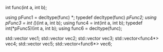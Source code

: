 int func(int a, int b);

using pFunc1 = decltype(func) *;
typedef decltype(func) *pFunc2;
using pFunc3 = int (*)(int a, int b);
using func4 = int(int a, int b);
typedef int(*pFunc5)(int a, int b);
using func6 = decltype(func);

std::vector<pFunc1> vec1;
std::vector<pFunc2> vec2;
std::vector<pFunc3> vec3;
std::vector<func4*> vec4;
std::vector<pFunc5> vec5;
std::vector<func6*> vec6;
